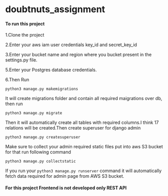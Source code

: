 # doubtnuts_assignment
#### To run this project
1.Clone the project

2.Enter your aws iam user credentials key_id and secret_key_id

3.Enter your bucket name and region where you bucket present in the settings.py file.

5.Enter your Postgres database credentials.

6.Then Run

```
python3 manage.py makemigrations
```

It will create migrations folder and contain all required maigrations over db, then run 

```
python3 manage.py migrate
```

Then it will automatically create all tables with required columns.I think 17 relations will be created.Then create superuser for django admin 

```
python3 manage.py createsuperuser
```

Make sure to collect your admin required static files put into aws S3 bucket for that run following command

```
python3 manage.py collectstatic
```

If you run your ```python3 manage.py runserver``` command it will automatically fetch data required for admin page from AWS S3 bucket.

#### For this project Frontend is not developed only REST API
